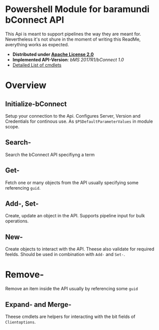 # Powershell Module for baramundi bConnect API

This Api is meant to support pipelines the way they are meant for. Nevertheless it's not shure in the moment of writing this ReadMe, averything works as expected.

* **Distributed under [Apache License 2.0](LICENSE.txt)**
* **Implemented API-Version**: *bMS 2017R1/bConnect 1.0*
* [Detailed List of cmdlets](Commands.md)

# Overview

## Initialize-bConnect

Setup your connection to the Api. Configures Server, Version and Credentials for continous use. As `$PSDefaultParameterValues` in module scope.

## Search-

Search the bConnect API specifiyng a term

## Get-

Fetch one or many objects from the API usually specifying some referencing `guid`.

## Add-, Set-

Create, update an object in the API. Supports pipeline input for bulk operations.

## New-

Create objects to interact with the API. Theese also validate for required feelds. Should be used in combination with `Add-` and `Set-`.

# Remove-

Remove an item inside the API usually by referencing some `guid`

## Expand- and Merge-

Theese cmdlets are helpers for interacting with the bit fields of `Clientoptions`.



